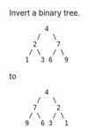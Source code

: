Invert a binary tree.
```
         4
       /   \
      2     7
     / \   / \
    1   3 6   9
```
to
```
         4
       /   \
      7     2
     / \   / \
    9   6 3   1
```
